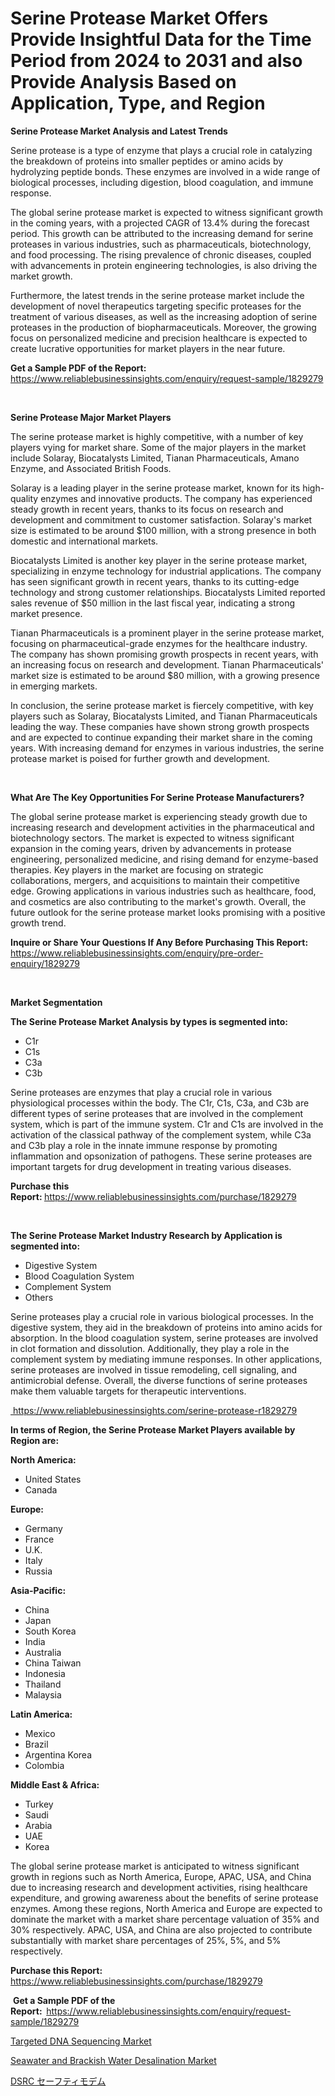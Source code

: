 <p><h1>Serine Protease Market Offers Provide Insightful Data for the Time Period from 2024 to 2031 and also Provide Analysis Based on Application, Type, and Region</h1></p><p><strong>Serine Protease Market Analysis and Latest Trends</strong></p>
<p><p>Serine protease is a type of enzyme that plays a crucial role in catalyzing the breakdown of proteins into smaller peptides or amino acids by hydrolyzing peptide bonds. These enzymes are involved in a wide range of biological processes, including digestion, blood coagulation, and immune response.</p><p>The global serine protease market is expected to witness significant growth in the coming years, with a projected CAGR of 13.4% during the forecast period. This growth can be attributed to the increasing demand for serine proteases in various industries, such as pharmaceuticals, biotechnology, and food processing. The rising prevalence of chronic diseases, coupled with advancements in protein engineering technologies, is also driving the market growth.</p><p>Furthermore, the latest trends in the serine protease market include the development of novel therapeutics targeting specific proteases for the treatment of various diseases, as well as the increasing adoption of serine proteases in the production of biopharmaceuticals. Moreover, the growing focus on personalized medicine and precision healthcare is expected to create lucrative opportunities for market players in the near future.</p></p>
<p><strong>Get a Sample PDF of the Report:&nbsp;</strong> <a href="https://www.reliablebusinessinsights.com/enquiry/request-sample/1829279">https://www.reliablebusinessinsights.com/enquiry/request-sample/1829279</a></p>
<p>&nbsp;</p>
<p><strong>Serine Protease Major Market Players</strong></p>
<p><p>The serine protease market is highly competitive, with a number of key players vying for market share. Some of the major players in the market include Solaray, Biocatalysts Limited, Tianan Pharmaceuticals, Amano Enzyme, and Associated British Foods.</p><p>Solaray is a leading player in the serine protease market, known for its high-quality enzymes and innovative products. The company has experienced steady growth in recent years, thanks to its focus on research and development and commitment to customer satisfaction. Solaray's market size is estimated to be around $100 million, with a strong presence in both domestic and international markets.</p><p>Biocatalysts Limited is another key player in the serine protease market, specializing in enzyme technology for industrial applications. The company has seen significant growth in recent years, thanks to its cutting-edge technology and strong customer relationships. Biocatalysts Limited reported sales revenue of $50 million in the last fiscal year, indicating a strong market presence.</p><p>Tianan Pharmaceuticals is a prominent player in the serine protease market, focusing on pharmaceutical-grade enzymes for the healthcare industry. The company has shown promising growth prospects in recent years, with an increasing focus on research and development. Tianan Pharmaceuticals' market size is estimated to be around $80 million, with a growing presence in emerging markets.</p><p>In conclusion, the serine protease market is fiercely competitive, with key players such as Solaray, Biocatalysts Limited, and Tianan Pharmaceuticals leading the way. These companies have shown strong growth prospects and are expected to continue expanding their market share in the coming years. With increasing demand for enzymes in various industries, the serine protease market is poised for further growth and development.</p></p>
<p>&nbsp;</p>
<p><strong>What Are The Key Opportunities For Serine Protease Manufacturers?</strong></p>
<p><p>The global serine protease market is experiencing steady growth due to increasing research and development activities in the pharmaceutical and biotechnology sectors. The market is expected to witness significant expansion in the coming years, driven by advancements in protease engineering, personalized medicine, and rising demand for enzyme-based therapies. Key players in the market are focusing on strategic collaborations, mergers, and acquisitions to maintain their competitive edge. Growing applications in various industries such as healthcare, food, and cosmetics are also contributing to the market's growth. Overall, the future outlook for the serine protease market looks promising with a positive growth trend.</p></p>
<p><strong>Inquire or Share Your Questions If Any Before Purchasing This Report:</strong> <a href="https://www.reliablebusinessinsights.com/enquiry/pre-order-enquiry/1829279">https://www.reliablebusinessinsights.com/enquiry/pre-order-enquiry/1829279</a></p>
<p>&nbsp;</p>
<p><strong>Market Segmentation</strong></p>
<p><strong>The Serine Protease Market Analysis by types is segmented into:</strong></p>
<p><ul><li>C1r</li><li>C1s</li><li>C3a</li><li>C3b</li></ul></p>
<p><p>Serine proteases are enzymes that play a crucial role in various physiological processes within the body. The C1r, C1s, C3a, and C3b are different types of serine proteases that are involved in the complement system, which is part of the immune system. C1r and C1s are involved in the activation of the classical pathway of the complement system, while C3a and C3b play a role in the innate immune response by promoting inflammation and opsonization of pathogens. These serine proteases are important targets for drug development in treating various diseases.</p></p>
<p><strong>Purchase this Report:&nbsp;</strong><a href="https://www.reliablebusinessinsights.com/purchase/1829279">https://www.reliablebusinessinsights.com/purchase/1829279</a></p>
<p>&nbsp;</p>
<p><strong>The Serine Protease Market Industry Research by Application is segmented into:</strong></p>
<p><ul><li>Digestive System</li><li>Blood Coagulation System</li><li>Complement System</li><li>Others</li></ul></p>
<p><p>Serine proteases play a crucial role in various biological processes. In the digestive system, they aid in the breakdown of proteins into amino acids for absorption. In the blood coagulation system, serine proteases are involved in clot formation and dissolution. Additionally, they play a role in the complement system by mediating immune responses. In other applications, serine proteases are involved in tissue remodeling, cell signaling, and antimicrobial defense. Overall, the diverse functions of serine proteases make them valuable targets for therapeutic interventions.</p></p>
<p><a href="https://www.reliablebusinessinsights.com/serine-protease-r1829279">&nbsp;https://www.reliablebusinessinsights.com/serine-protease-r1829279</a></p>
<p><strong>In terms of Region, the Serine Protease Market Players available by Region are:</strong></p>
<p>
    <p> <strong> North America: </strong>
        <ul>
            <li>United States</li>
            <li>Canada</li>
        </ul>
        </p> 
    <p> <strong> Europe: </strong>
        <ul>
            <li>Germany</li>
            <li>France</li>
            <li>U.K.</li>
            <li>Italy</li>
            <li>Russia</li>
        </ul>
        </p> 
    <p> <strong> Asia-Pacific: </strong>
        <ul>
            <li>China</li>
            <li>Japan</li>
            <li>South Korea</li>
            <li>India</li>
            <li>Australia</li>
            <li>China Taiwan</li>
            <li>Indonesia</li>
            <li>Thailand</li>
            <li>Malaysia</li>
        </ul>
        </p> 
    <p> <strong> Latin America: </strong>
        <ul>
            <li>Mexico</li>
            <li>Brazil</li>
            <li>Argentina Korea</li>
            <li>Colombia</li>
        </ul>
        </p> 
    <p> <strong> Middle East & Africa: </strong>
        <ul>
            <li>Turkey</li>
            <li>Saudi</li>
            <li>Arabia</li>
            <li>UAE</li>
            <li>Korea</li>
        </ul>
    </p>
    </p>
<p><p>The global serine protease market is anticipated to witness significant growth in regions such as North America, Europe, APAC, USA, and China due to increasing research and development activities, rising healthcare expenditure, and growing awareness about the benefits of serine protease enzymes. Among these regions, North America and Europe are expected to dominate the market with a market share percentage valuation of 35% and 30% respectively. APAC, USA, and China are also projected to contribute substantially with market share percentages of 25%, 5%, and 5% respectively.</p></p>
<p><strong>Purchase this Report: </strong><a href="https://www.reliablebusinessinsights.com/purchase/1829279">https://www.reliablebusinessinsights.com/purchase/1829279</a></p>
<p>&nbsp;<strong>Get a Sample PDF of the Report:&nbsp;&nbsp;</strong><a href="https://www.reliablebusinessinsights.com/enquiry/request-sample/1829279">https://www.reliablebusinessinsights.com/enquiry/request-sample/1829279</a></p>
<p><strong></strong></p>
<p><p><a href="https://github.com/iprahimabdulrahmman/Market-Research-Report-List-1/blob/main/targeted-dna-sequencing-market.md">Targeted DNA Sequencing Market</a></p><p><a href="https://github.com/NaomieConner2023/Market-Research-Report-List-1/blob/main/seawater-and-brackish-water-desalination-market.md">Seawater and Brackish Water Desalination Market</a></p><p><a href="https://github.com/KenyonJohns/Market-Research-Report-List-1/blob/main/8054835178879.md">DSRC セーフティモデム</a></p></p>